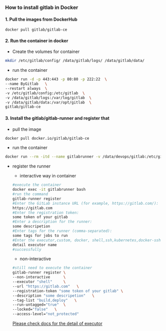 ### How to install gitlab in Docker

#### 1. Pull the images from DockerHub

`docker pull gitlab/gitlab-ce`

#### 2. Run the container in docker

- Create the volumes for container

```bash
mkdir /etc/gitlab/config/ /data/gitlab/logs/ /data/gitlab/data/
```

- run the container

```bash
docker run -d -p 443:443 -p 80:80 -p 222:22  \
--name ByGitlab   \
--restart always  \
-v /etc/gitlab/config:/etc/gitlab  \
-v /data/gitlab/logs:/var/log/gitlab  \
-v /data/gitlab/data:/var/opt/gitlab  \
gitlab/gitlab-ce
```



#### 3. Install the gitlab/gitlab-runner and register that

- pull the image


```bash
docker pull docker.io/gitlab/gitlab-ce
```

- run the container


```bash
docker run --rm -itd --name gitlabrunner -v /data/devops/gitlab:/etc/gitlab-runner gitlab/gitlab-runner
```

- register the runner
  - interactive way in container

  ```bash
  #execute the container
  docker exec -it gitlabrunner bash
  #run the command
  gitlab-runner register
  #Enter the GitLab instance URL (for example, https://gitlab.com/):
  https://gitlab.com
  #Enter the registration token:
  some token of your gitlab
  #Enter a description for the runner:
  some descripetion
  #Enter tags for the runner (comma-separated):
  some tags for jobs to run
  #Enter the executor,custom, docker, shell,ssh,kubernetes,docker-ssh,parallels,virtualbox
  detail executor name
  #successfully
  ```

  - non-interactive

  ```bash
  #still need to execute the container
  gitlab-runner register \
  --non-interactive      \
  --executor "shell"     \
  --url "https://gitlab.com"   \
  --registration-token "some token of your gitlab" \
  --description "some descripetion"   \
  --tag-list "build,deploy"   \
  --run-untagged="true"  \
  --locked="false"   \
  --access-level="not_protected"
  ```

  [Please check docs for the detail of executor](https://docs.gitlab.com/runner/executors/#executors)